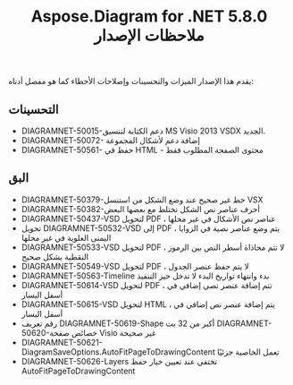 ﻿---
title: Aspose.Diagram for .NET 5.8.0 ملاحظات الإصدار
type: docs
weight: 20
url: /ar/net/aspose-diagram-for-net-5-8-0-release-notes/
---
يقدم هذا الإصدار الميزات والتحسينات وإصلاحات الأخطاء كما هو مفصل أدناه:
## **التحسينات**
- DIAGRAMNET-50015-دعم الكتابة لتنسيق MS Visio 2013 VSDX الجديد.
- DIAGRAMNET-50072- إضافة دعم لأشكال المجموعة
- DIAGRAMNET-50561- حفظ في HTML - محتوى الصفحة المطلوب فقط
## **البق**
- DIAGRAMNET-50379-خط غير صحيح عند وضع الشكل من استنسل VSX
- DIAGRAMNET-50382-أحرف عناصر نص الشكل تختلط مع بعضها البعض
- DIAGRAMNET-50437-VSD لتحويل PDF ، عناصر نص الأشكال في غير محلها
- تحويل DIAGRAMNET-50532-VSD إلى PDF ، يتم وضع عناصر نصية في الزوايا اليمنى العلوية في غير محلها
- DIAGRAMNET-50533-VSD لتحويل PDF ، لا تتم محاذاة أسطر النص بين الرموز النقطية بشكل صحيح
- DIAGRAMNET-50549-VSD لتحويل PDF ، لا يتم حفظ عنصر الجدول
- DIAGRAMNET-50563-Timeline بدء وانتهاء تواريخ البدء لا تدخل حيز التنفيذ
- DIAGRAMNET-50614-VSD لتحويل PDF ، تتم إضافة عنصر نصي إضافي في أسفل اليسار
- DIAGRAMNET-50615-VSD لتحويل HTML ، يتم إضافة عنصر نص إضافي في أسفل اليسار
- رقم تعريف DIAGRAMNET-50619-Shape أكبر من 32 بت DIAGRAMNET-50620-خصائص صفحة Visio غير صحيحة
- DIAGRAMNET-50621-DiagramSaveOptions.AutoFitPageToDrawingContent تعمل الخاصية جزئيًا
- DIAGRAMNET-50626-Layers تختفي عند تعيين خيار حفظ AutoFitPageToDrawingContent
